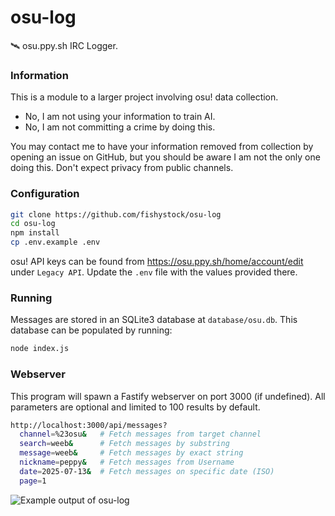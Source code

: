 # osu-log
🛰️ osu.ppy.sh IRC Logger.

### Information
This is a module to a larger project involving osu! data collection.
- No, I am not using your information to train AI.
- No, I am not committing a crime by doing this.

You may contact me to have your information removed from collection by opening an issue on GitHub, but you should be aware I am not the only one doing this. Don't expect privacy from public channels.

### Configuration
```bash
git clone https://github.com/fishystock/osu-log
cd osu-log
npm install
cp .env.example .env
```

osu! API keys can be found from https://osu.ppy.sh/home/account/edit under `Legacy API`. Update the `.env` file with the values provided there.

### Running
Messages are stored in an SQLite3 database at `database/osu.db`. This database can be populated by running:
```bash
node index.js
```

### Webserver
This program will spawn a Fastify webserver on port 3000 (if undefined). All parameters are optional and limited to 100 results by default.
```bash
http://localhost:3000/api/messages?
  channel=%23osu&   # Fetch messages from target channel
  search=weeb&      # Fetch messages by substring
  message=weeb&     # Fetch messages by exact string
  nickname=peppy&   # Fetch messages from Username
  date=2025-07-13&  # Fetch messages on specific date (ISO)
  page=1
```

![Example output of osu-log](https://files.catbox.moe/tnzhpv.png)
